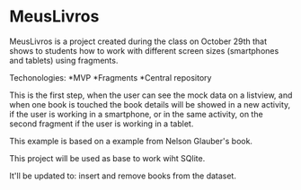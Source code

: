 # MeusLivros
MeusLivros is a project created during the class on October 29th that shows to students how to work with different screen sizes (smartphones and tablets) using fragments.

Techonologies:
*MVP
*Fragments
*Central repository

This is the first step, when the user can see the mock data on a listview, and when one book is touched the book details will be showed in a new activity, if the user is working in a smartphone, or in the same activity, on the second fragment if the user is working in a tablet.

This example is based on a example from Nelson Glauber's book.

This project will be used as base to work wiht SQlite.

It'll be updated to: insert and remove books from the dataset.
